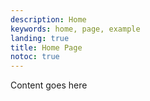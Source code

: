 ```yaml
---
description: Home
keywords: home, page, example
landing: true
title: Home Page
notoc: true
---
```


Content goes here
